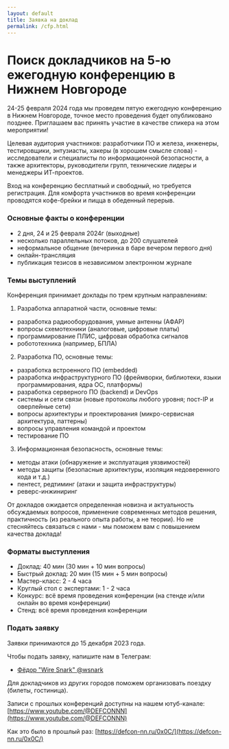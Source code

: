 ```yaml
---
layout: default
title: Заявка на доклад
permalink: /cfp.html
---
```


# Поиск докладчиков на 5-ю ежегодную конференцию в Нижнем Новгороде

24-25 февраля 2024 года мы проведем пятую ежегодную конференцию в Нижнем Новгороде, точное место проведения будет опубликовано позднее. Приглашаем вас принять участие в качестве спикера на этом мероприятии!

Целевая аудитория участников: разработчики ПО и железа, инженеры, тестировщики, энтузиасты, хакеры (в хорошем смысле слова) - исследователи и специалисты по информационной безопасности, а также архитекторы, руководители групп, технические лидеры и менеджеры ИТ-проектов.

Вход на конференцию бесплатный и свободный, но требуется регистрация. Для комфорта участников во время конференции проводятся кофе-брейки и пицца в обеденный перерыв.

### Основные факты о конференции

- 2 дня, 24 и 25 февраля 2024г (выходные)
- несколько параллельных потоков, до 200 слушателей
- неформальное общение (вечеринка в баре вечером первого дня)
- онлайн-трансляция
- публикация тезисов в независимом электронном журнале

### Темы выступлений

Конференция принимает доклады по трем крупным направлениям:
1. Разработка аппаратной части, основные темы:
  - разработка радиооборудования, умные антенны (АФАР)
  - вопросы схемотехники (аналоговые, цифровые платы)
  - программирование ПЛИС, цифровая обработка сигналов
  - робототехника (например, БПЛА)

2. Разработка ПО, основные темы:
  - разработка встроенного ПО (embedded)
  - разработка инфраструктурного ПО (фреймворки, библиотеки, языки программирования, ядра ОС, платформы)
  - разработка серверного ПО (backend) и DevOps
  - системы и сети связи (новые протоколы любого уровня; пост-IP и оверлейные сети)
  - вопросы архитектуры и проектирования (микро-сервисная архитектура, паттерны)
  - вопросы управления командой и проектом
  - тестирование ПО

3. Информационная безопасность, основные темы:
  - методы атаки (обнаружение и эксплуатация уязвимостей)
  - методы защиты (безопасные архитектуры, изоляция недоверенного кода и т.д.)
  - пентест, редтиминг (атаки и защита инфраструктуры)
  - реверс-инжиниринг

От докладов ожидается определенная новизна и актуальность обсуждаемых вопросов, применение современных методов решения, практичность (из реального опыта работы, а не теории). Но не стесняйтесь связаться с нами - мы поможем вам с повышением качества доклада!

### Форматы выступления

- Доклад: 40 мин (30 мин + 10 мин вопросы)
- Быстрый доклад: 20 мин (15 мин + 5 мин вопросы)
- Мастер-класс: 2 - 4 часа
- Круглый стол с экспертами: 1 - 2 часа
- Конкурс: всё время проведения конференции (на стенде и/или онлайн во время конференции)
- Стенд: всё время проведения конференции

### Подать заявку

Заявки принимаются до 15 декабря 2023 года.

Чтобы подать заявку, напишите нам в Телеграм:
- [Фёдор "Wire Snark" @wsnark](https://t.me/wsnark)

Для докладчиков из других городов поможем организовать поездку (билеты, гостиница).

Записи с прошлых конференций доступны на нашем ютуб-канале: [https://www.youtube.com/@DEFCONNN](https://www.youtube.com/@DEFCONNN)

Как это было в прошлый раз: [https://defcon-nn.ru/0x0С/](https://defcon-nn.ru/0x0С/)
